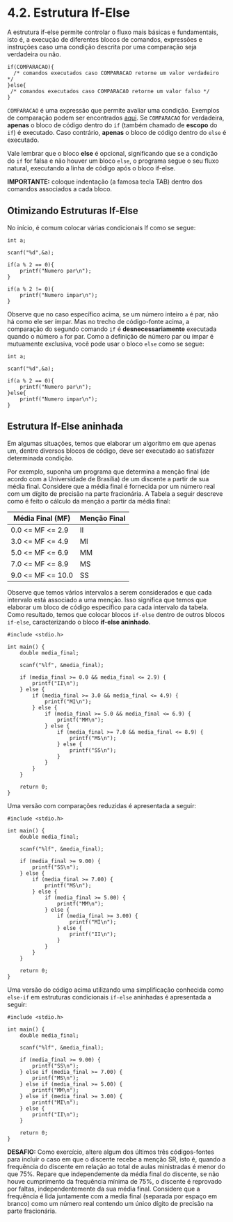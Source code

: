 # 4.2. Estrutura If-Else

A estrutura if-else permite controlar o fluxo mais básicas e fundamentais, isto é, a execução de diferentes blocos de comandos, expressões e instruções caso uma condição descrita por uma comparação seja verdadeira ou não.

```
if(COMPARACAO){
  /* comandos executados caso COMPARACAO retorne um valor verdadeiro */
}else{
 /* comandos executados caso COMPARACAO retorne um valor falso */
}
```

```COMPARACAO``` é uma expressão que permite avaliar uma condição. Exemplos de comparação podem ser encontrados [aqui](comparacao.md). Se ```COMPARACAO``` for verdadeira, **apenas** o bloco de código dentro do ```if``` (também chamado de **escopo** do ```if```) é executado. Caso contrário, **apenas** o bloco de código dentro do ```else``` é executado.

Vale lembrar que o bloco **else** é opcional, significando que se a condição do ```if``` for falsa e não houver um bloco ```else```, o programa segue o seu fluxo natural, executando a linha de código após o bloco if-else.

**IMPORTANTE:** coloque indentação (a famosa tecla TAB) dentro dos comandos associados a cada bloco.

## Otimizando Estruturas If-Else

No início, é comum colocar várias condicionais If como se segue:

```
int a;

scanf("%d",&a);

if(a % 2 == 0){
    printf("Numero par\n");
}

if(a % 2 != 0){
    printf("Numero impar\n");
}
```

Observe que no caso específico acima, se um número inteiro ```a``` é par, não há como ele ser ímpar. Mas no trecho de código-fonte acima, a comparação do segundo comando ```if``` é **desnecessariamente** executada quando o número ```a``` for par. Como a definição de número par ou ímpar é mutuamente exclusiva, você pode usar o bloco ```else``` como se segue:

```
int a;

scanf("%d",&a);

if(a % 2 == 0){
    printf("Numero par\n");
}else{
    printf("Numero impar\n");
}
```

## Estrutura If-Else aninhada

Em algumas situações, temos que elaborar um algoritmo em que apenas um, dentre diversos blocos de código, deve ser executado ao satisfazer determinada condição.

Por exemplo, suponha um programa que determina a menção final (de acordo com a Universidade de Brasília) de um discente a partir de sua média final. Considere que a média final é fornecida por um número real com um dígito de precisão na parte fracionária. A Tabela a seguir descreve como é feito o cálculo da menção a partir da média final:

Média Final (MF) | Menção Final |
---------------  | ------- |
0.0 <= MF <= 2.9 | II      |
3.0 <= MF <= 4.9 | MI      |
5.0 <= MF <= 6.9 | MM      |
7.0 <= MF <= 8.9 | MS      |
9.0 <= MF <= 10.0 | SS     |

Observe que temos vários intervalos a serem considerados e que cada intervalo está associado a uma menção. Isso significa que temos que elaborar um bloco de código específico para cada intervalo da tabela. Como resultado, temos que colocar blocos ```if-else``` dentro de outros blocos ```if-else```, caracterizando o bloco **if-else aninhado**.

```
#include <stdio.h>

int main() {
    double media_final;

    scanf("%lf", &media_final);

    if (media_final >= 0.0 && media_final <= 2.9) {
        printf("II\n");
    } else {
        if (media_final >= 3.0 && media_final <= 4.9) {
            printf("MI\n");
        } else {
            if (media_final >= 5.0 && media_final <= 6.9) {
                printf("MM\n");
            } else {
                if (media_final >= 7.0 && media_final <= 8.9) {
                    printf("MS\n");
                } else {
                    printf("SS\n");
                }
            }
        }
    }

    return 0;
}
```

Uma versão com comparações reduzidas é apresentada a seguir:

```
#include <stdio.h>

int main() {
    double media_final;

    scanf("%lf", &media_final);

    if (media_final >= 9.00) {
        printf("SS\n");
    } else {
        if (media_final >= 7.00) {
            printf("MS\n");
        } else {
            if (media_final >= 5.00) {
                printf("MM\n");
            } else {
                if (media_final >= 3.00) {
                    printf("MI\n");
                } else {
                    printf("II\n");
                }
            }
        }
    }

    return 0;
}
```

Uma versão do código acima utilizando uma simplificação conhecida como ```else-if``` em estruturas condicionais ```if-else``` aninhadas é apresentada a seguir:

```
#include <stdio.h>

int main() {
    double media_final;

    scanf("%lf", &media_final);

    if (media_final >= 9.00) {
        printf("SS\n");
    } else if (media_final >= 7.00) {
        printf("MS\n");
    } else if (media_final >= 5.00) {
        printf("MM\n");
    } else if (media_final >= 3.00) {
        printf("MI\n");
    } else {
        printf("II\n");
    }

    return 0;
}
```

**DESAFIO:** Como exercício, altere algum dos últimos três códigos-fontes para incluir o caso em que o discente recebe a menção SR, isto é, quando a frequência do discente em relação ao total de aulas ministradas é menor do que 75%. Repare que independemente da média final do discente, se não houve cumprimento da frequẽncia mínima de 75%, o discente é reprovado por faltas, independentemente da sua média final. Considere que a frequência é lida juntamente com a media final (separada por espaço em branco) como um número real contendo um único dígito de precisão na parte fracionária.
